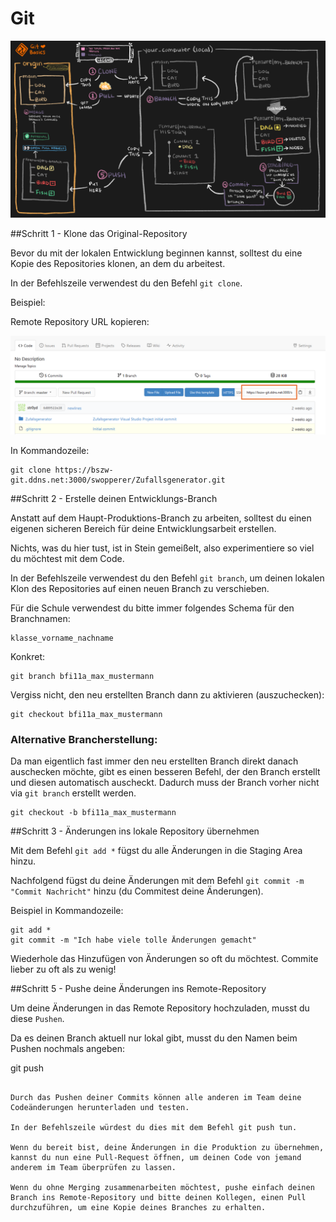 # Git

![alt text](git-workflow-1.png)

##Schritt 1 - Klone das Original-Repository

Bevor du mit der lokalen Entwicklung beginnen kannst, solltest du eine Kopie des Repositories klonen, an dem du arbeitest.

In der Befehlszeile verwendest du den Befehl `git clone`.

Beispiel:

Remote Repository URL kopieren:

![alt text](remote-repo-url.png)

In Kommandozeile:

```
git clone https://bszw-git.ddns.net:3000/swopperer/Zufallsgenerator.git
```

##Schritt 2 - Erstelle deinen Entwicklungs-Branch

Anstatt auf dem Haupt-Produktions-Branch zu arbeiten, solltest du einen eigenen sicheren Bereich für deine Entwicklungsarbeit erstellen.

Nichts, was du hier tust, ist in Stein gemeißelt, also experimentiere so viel du möchtest mit dem Code.

In der Befehlszeile verwendest du den Befehl `git branch`, um deinen lokalen Klon des Repositories auf einen neuen Branch zu verschieben.

Für die Schule verwendest du bitte immer folgendes Schema für den Branchnamen:

```
klasse_vorname_nachname
```

Konkret:

```
git branch bfi11a_max_mustermann
```

Vergiss nicht, den neu erstellten Branch dann zu aktivieren (auszuchecken):

```
git checkout bfi11a_max_mustermann
```

### Alternative Brancherstellung:

Da man eigentlich fast immer den neu erstellten Branch direkt danach auschecken möchte, gibt es einen besseren Befehl, der den Branch erstellt und diesen automatisch auscheckt. Dadurch muss der Branch vorher nicht via `git branch` erstellt werden.

```
git checkout -b bfi11a_max_mustermann
```

##Schritt 3 - Änderungen ins lokale Repository übernehmen

Mit dem Befehl `git add *` fügst du alle Änderungen in die Staging Area hinzu.

Nachfolgend fügst du deine Änderungen mit dem Befehl `git commit -m "Commit Nachricht"` hinzu (du Commitest deine Änderungen).

Beispiel in Kommandozeile:

```
git add *
git commit -m "Ich habe viele tolle Änderungen gemacht"
```

Wiederhole das Hinzufügen von Änderungen so oft du möchtest. Commite lieber zu oft als zu wenig!

##Schritt 5 - Pushe deine Änderungen ins Remote-Repository

Um deine Änderungen in das Remote Repository hochzuladen, musst du diese `Pushen`.

Da es deinen Branch aktuell nur lokal gibt, musst du den Namen beim Pushen nochmals angeben:
  
git push 
```
  
Durch das Pushen deiner Commits können alle anderen im Team deine Codeänderungen herunterladen und testen.

In der Befehlszeile würdest du dies mit dem Befehl git push tun.

Wenn du bereit bist, deine Änderungen in die Produktion zu übernehmen, kannst du nun eine Pull-Request öffnen, um deinen Code von jemand anderem im Team überprüfen zu lassen.

Wenn du ohne Merging zusammenarbeiten möchtest, pushe einfach deinen Branch ins Remote-Repository und bitte deinen Kollegen, einen Pull durchzuführen, um eine Kopie deines Branches zu erhalten.  